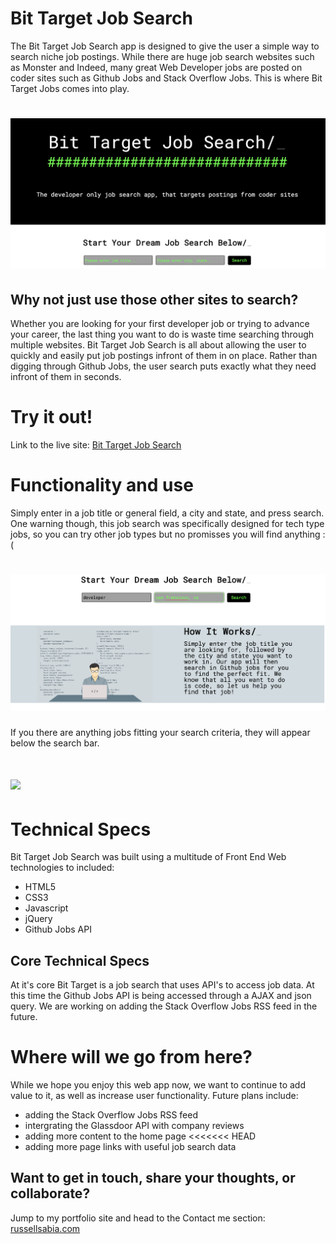 Bit Target Job Search
=====================

The Bit Target Job Search app is designed to give the user
a simple way to search niche job postings. While there are 
huge job search websites such as Monster and Indeed, many 
great Web Developer jobs are posted on coder sites such as
Github Jobs and Stack Overflow Jobs. This is where 
Bit Target Jobs comes into play.

![](./images/homepage_screenshot.png?cropResize=300,200)
===============================================================================



Why not just use those other sites to search?
---------------------------------------------

Whether you are looking for your first developer job
or trying to advance your career, the last thing you want
to do is waste time searching through multiple websites.
Bit Target Job Search is all about allowing the user to 
quickly and easily put job postings infront of them in 
on place. Rather than digging through Github Jobs,
the user search puts exactly what they need infront of
them in seconds.



Try it out!
===========

Link to the live site: [Bit Target Job Search](https://rjsabia.github.io/jobSearchApp/)

Functionality and use
======================

Simply enter in a job title or general field, a city and state, and press search. 
One warning though, this job search was specifically designed for tech type jobs,
so you can try other job types but no promisses you will find anything : (

![](./images/UI_screenshot.png?cropResize=300,200)
===============================================================================

If you there are anything jobs fitting your search criteria, they will appear
below the search bar.

![](./images/results_screenshot.png?cropResize=300,200)
===============================================================================


Technical Specs
===============

Bit Target Job Search was built using a multitude of 
Front End Web technologies to included:

- HTML5
- CSS3
- Javascript
- jQuery
- Github Jobs API

Core Technical Specs
--------------------

At it's core Bit Target is a job search that uses API's to 
access job data. At this time the Github Jobs API is being 
accessed through a AJAX and json query. We are working on 
adding the Stack Overflow Jobs RSS feed in the future.


Where will we go from here?
===========================

While we hope you enjoy this web app now, we want
to continue to add value to it, as well as increase 
user functionality. Future plans include:

- adding the Stack Overflow Jobs RSS feed
- intergrating the Glassdoor API with company reviews
- adding more content to the home page
<<<<<<< HEAD
- adding more page links with useful job search data 

Want to get in touch, share your thoughts, or collaborate?
-----------------------------------------------------------

Jump to my portfolio site and head to the Contact me section: [russellsabia.com](http://russellsabia.com) 